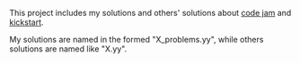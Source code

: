 This project includes my solutions and others' solutions about [code jam](https://codejam.withgoogle.com/codejam) and [kickstart](https://codejam.withgoogle.com/codejam/kickstart).

My solutions are named in the formed "X_problems.yy", while others solutions are named like "X.yy".